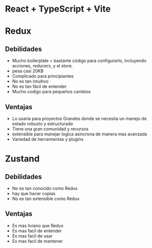 # React + TypeScript + Vite

# Redux
## Debilidades 
- Mucho boilerplate = bastante código para configurarlo, incluyendo acciones, reducers, y el store.
- pesa casi 20KB 
- Complicado para principiantes
- No es tan intuitivo
- No es tan fácil de entender
- Mucho codigo para pequeños cambios

## Ventajas
+ Lo usaria para proyectos Grandes donde se necesita un manejo de estado robusto y estructurado
+ Tiene una gran comunidad y recursos
+ extensible para manejar logica asincrona de manera mas avanzada
+ Variedad de herramientas y plugins


# Zustand

## Debilidades
- No es tan conocido como Redux
- hay que hacer copias 
- No es tan extensible como Redux
## Ventajas
+ Es mas liviano que Redux
+ Es mas facil de entender
+ Es mas facil de usar
+ Es mas facil de mantener




